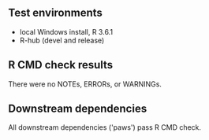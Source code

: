 ## Test environments

* local Windows install, R 3.6.1
* R-hub (devel and release)

## R CMD check results

There were no NOTEs, ERRORs, or WARNINGs.

## Downstream dependencies

All downstream dependencies ('paws') pass R CMD check.
